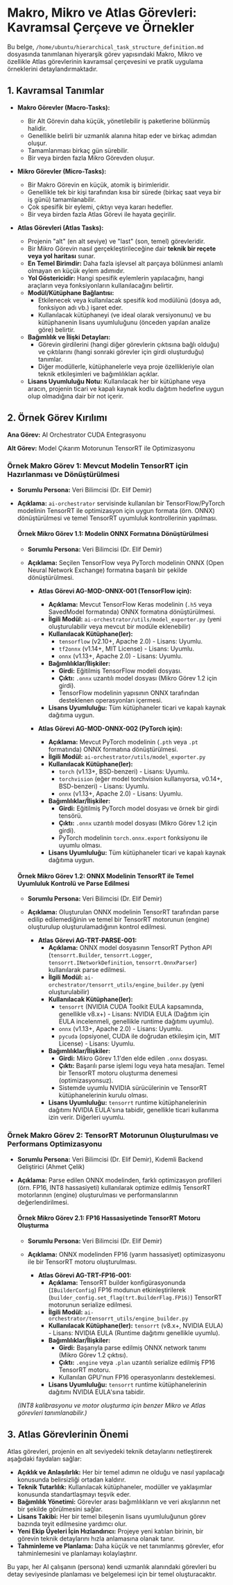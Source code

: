 # Makro, Mikro ve Atlas Görevleri: Kavramsal Çerçeve ve Örnekler

Bu belge, `/home/ubuntu/hierarchical_task_structure_definition.md` dosyasında tanımlanan hiyerarşik görev yapısındaki Makro, Mikro ve özellikle Atlas görevlerinin kavramsal çerçevesini ve pratik uygulama örneklerini detaylandırmaktadır.

## 1. Kavramsal Tanımlar

*   **Makro Görevler (Macro-Tasks):**
    *   Bir Alt Görevin daha küçük, yönetilebilir iş paketlerine bölünmüş halidir.
    *   Genellikle belirli bir uzmanlık alanına hitap eder ve birkaç adımdan oluşur.
    *   Tamamlanması birkaç gün sürebilir.
    *   Bir veya birden fazla Mikro Görevden oluşur.

*   **Mikro Görevler (Micro-Tasks):**
    *   Bir Makro Görevin en küçük, atomik iş birimleridir.
    *   Genellikle tek bir kişi tarafından kısa bir sürede (birkaç saat veya bir iş günü) tamamlanabilir.
    *   Çok spesifik bir eylemi, çıktıyı veya kararı hedefler.
    *   Bir veya birden fazla Atlas Görevi ile hayata geçirilir.

*   **Atlas Görevleri (Atlas Tasks):**
    *   Projenin "alt" (en alt seviye) ve "last" (son, temel) görevleridir.
    *   Bir Mikro Görevin nasıl gerçekleştirileceğine dair **teknik bir reçete veya yol haritası** sunar.
    *   **En Temel Birimdir:** Daha fazla işlevsel alt parçaya bölünmesi anlamlı olmayan en küçük eylem adımıdır.
    *   **Yol Göstericidir:** Hangi spesifik eylemlerin yapılacağını, hangi araçların veya fonksiyonların kullanılacağını belirtir.
    *   **Modül/Kütüphane Bağlantısı:**
        *   Etkilenecek veya kullanılacak spesifik kod modülünü (dosya adı, fonksiyon adı vb.) işaret eder.
        *   Kullanılacak kütüphaneyi (ve ideal olarak versiyonunu) ve bu kütüphanenin lisans uyumluluğunu (önceden yapılan analize göre) belirtir.
    *   **Bağımlılık ve İlişki Detayları:**
        *   Görevin girdilerini (hangi diğer görevlerin çıktısına bağlı olduğu) ve çıktılarını (hangi sonraki görevler için girdi oluşturduğu) tanımlar.
        *   Diğer modüllerle, kütüphanelerle veya proje özellikleriyle olan teknik etkileşimleri ve bağımlılıkları açıklar.
    *   **Lisans Uyumluluğu Notu:** Kullanılacak her bir kütüphane veya aracın, projenin ticari ve kapalı kaynak kodlu dağıtım hedefine uygun olup olmadığına dair bir not içerir.

## 2. Örnek Görev Kırılımı

**Ana Görev:** AI Orchestrator CUDA Entegrasyonu

**Alt Görev:** Model Çıkarım Motorunun TensorRT ile Optimizasyonu

### Örnek Makro Görev 1: Mevcut Modelin TensorRT için Hazırlanması ve Dönüştürülmesi

*   **Sorumlu Persona:** Veri Bilimcisi (Dr. Elif Demir)
*   **Açıklama:** `ai-orchestrator` servisinde kullanılan bir TensorFlow/PyTorch modelinin TensorRT ile optimizasyon için uygun formata (örn. ONNX) dönüştürülmesi ve temel TensorRT uyumluluk kontrollerinin yapılması.

    #### Örnek Mikro Görev 1.1: Modelin ONNX Formatına Dönüştürülmesi
    *   **Sorumlu Persona:** Veri Bilimcisi (Dr. Elif Demir)
    *   **Açıklama:** Seçilen TensorFlow veya PyTorch modelinin ONNX (Open Neural Network Exchange) formatına başarılı bir şekilde dönüştürülmesi.

        *   **Atlas Görevi AG-MOD-ONNX-001 (TensorFlow için):**
            *   **Açıklama:** Mevcut TensorFlow Keras modelinin (`.h5` veya SavedModel formatında) ONNX formatına dönüştürülmesi.
            *   **İlgili Modül:** `ai-orchestrator/utils/model_exporter.py` (yeni oluşturulabilir veya mevcut bir modüle eklenebilir)
            *   **Kullanılacak Kütüphane(ler):**
                *   `tensorflow` (v2.10+, Apache 2.0) - Lisans: Uyumlu.
                *   `tf2onnx` (v1.14+, MIT License) - Lisans: Uyumlu.
                *   `onnx` (v1.13+, Apache 2.0) - Lisans: Uyumlu.
            *   **Bağımlılıklar/İlişkiler:**
                *   **Girdi:** Eğitilmiş TensorFlow modeli dosyası.
                *   **Çıktı:** `.onnx` uzantılı model dosyası (Mikro Görev 1.2 için girdi).
                *   TensorFlow modelinin yapısının ONNX tarafından desteklenen operasyonları içermesi.
            *   **Lisans Uyumluluğu:** Tüm kütüphaneler ticari ve kapalı kaynak dağıtıma uygun.

        *   **Atlas Görevi AG-MOD-ONNX-002 (PyTorch için):**
            *   **Açıklama:** Mevcut PyTorch modelinin (`.pth` veya `.pt` formatında) ONNX formatına dönüştürülmesi.
            *   **İlgili Modül:** `ai-orchestrator/utils/model_exporter.py`
            *   **Kullanılacak Kütüphane(ler):**
                *   `torch` (v1.13+, BSD-benzeri) - Lisans: Uyumlu.
                *   `torchvision` (eğer model torchvision kullanıyorsa, v0.14+, BSD-benzeri) - Lisans: Uyumlu.
                *   `onnx` (v1.13+, Apache 2.0) - Lisans: Uyumlu.
            *   **Bağımlılıklar/İlişkiler:**
                *   **Girdi:** Eğitilmiş PyTorch model dosyası ve örnek bir girdi tensörü.
                *   **Çıktı:** `.onnx` uzantılı model dosyası (Mikro Görev 1.2 için girdi).
                *   PyTorch modelinin `torch.onnx.export` fonksiyonu ile uyumlu olması.
            *   **Lisans Uyumluluğu:** Tüm kütüphaneler ticari ve kapalı kaynak dağıtıma uygun.

    #### Örnek Mikro Görev 1.2: ONNX Modelinin TensorRT ile Temel Uyumluluk Kontrolü ve Parse Edilmesi
    *   **Sorumlu Persona:** Veri Bilimcisi (Dr. Elif Demir)
    *   **Açıklama:** Oluşturulan ONNX modelinin TensorRT tarafından parse edilip edilemediğinin ve temel bir TensorRT motorunun (engine) oluşturulup oluşturulamadığının kontrol edilmesi.

        *   **Atlas Görevi AG-TRT-PARSE-001:**
            *   **Açıklama:** ONNX model dosyasının TensorRT Python API (`tensorrt.Builder`, `tensorrt.Logger`, `tensorrt.INetworkDefinition`, `tensorrt.OnnxParser`) kullanılarak parse edilmesi.
            *   **İlgili Modül:** `ai-orchestrator/tensorrt_utils/engine_builder.py` (yeni oluşturulabilir)
            *   **Kullanılacak Kütüphane(ler):**
                *   `tensorrt` (NVIDIA CUDA Toolkit EULA kapsamında, genellikle v8.x+) - Lisans: NVIDIA EULA (Dağıtım için EULA incelenmeli, genellikle runtime dağıtımı uyumlu).
                *   `onnx` (v1.13+, Apache 2.0) - Lisans: Uyumlu.
                *   `pycuda` (opsiyonel, CUDA ile doğrudan etkileşim için, MIT License) - Lisans: Uyumlu.
            *   **Bağımlılıklar/İlişkiler:**
                *   **Girdi:** Mikro Görev 1.1'den elde edilen `.onnx` dosyası.
                *   **Çıktı:** Başarılı parse işlemi logu veya hata mesajları. Temel bir TensorRT motoru oluşturma denemesi (optimizasyonsuz).
                *   Sistemde uyumlu NVIDIA sürücülerinin ve TensorRT kütüphanelerinin kurulu olması.
            *   **Lisans Uyumluluğu:** `tensorrt` runtime kütüphanelerinin dağıtımı NVIDIA EULA'sına tabidir, genellikle ticari kullanıma izin verir. Diğerleri uyumlu.

### Örnek Makro Görev 2: TensorRT Motorunun Oluşturulması ve Performans Optimizasyonu

*   **Sorumlu Persona:** Veri Bilimcisi (Dr. Elif Demir), Kıdemli Backend Geliştirici (Ahmet Çelik)
*   **Açıklama:** Parse edilen ONNX modelinden, farklı optimizasyon profilleri (örn. FP16, INT8 hassasiyeti) kullanılarak optimize edilmiş TensorRT motorlarının (engine) oluşturulması ve performanslarının değerlendirilmesi.

    #### Örnek Mikro Görev 2.1: FP16 Hassasiyetinde TensorRT Motoru Oluşturma
    *   **Sorumlu Persona:** Veri Bilimcisi (Dr. Elif Demir)
    *   **Açıklama:** ONNX modelinden FP16 (yarım hassasiyet) optimizasyonu ile bir TensorRT motoru oluşturulması.

        *   **Atlas Görevi AG-TRT-FP16-001:**
            *   **Açıklama:** TensorRT builder konfigürasyonunda (`IBuilderConfig`) FP16 modunun etkinleştirilerek (`builder_config.set_flag(trt.BuilderFlag.FP16)`) TensorRT motorunun serialize edilmesi.
            *   **İlgili Modül:** `ai-orchestrator/tensorrt_utils/engine_builder.py`
            *   **Kullanılacak Kütüphane(ler):** `tensorrt` (v8.x+, NVIDIA EULA) - Lisans: NVIDIA EULA (Runtime dağıtımı genellikle uyumlu).
            *   **Bağımlılıklar/İlişkiler:**
                *   **Girdi:** Başarıyla parse edilmiş ONNX network tanımı (Mikro Görev 1.2 çıktısı).
                *   **Çıktı:** `.engine` veya `.plan` uzantılı serialize edilmiş FP16 TensorRT motoru.
                *   Kullanılan GPU'nun FP16 operasyonlarını desteklemesi.
            *   **Lisans Uyumluluğu:** `tensorrt` runtime kütüphanelerinin dağıtımı NVIDIA EULA'sına tabidir.

    *(INT8 kalibrasyonu ve motor oluşturma için benzer Mikro ve Atlas görevleri tanımlanabilir.)*

## 3. Atlas Görevlerinin Önemi

Atlas görevleri, projenin en alt seviyedeki teknik detaylarını netleştirerek aşağıdaki faydaları sağlar:

*   **Açıklık ve Anlaşılırlık:** Her bir temel adımın ne olduğu ve nasıl yapılacağı konusunda belirsizliği ortadan kaldırır.
*   **Teknik Tutarlılık:** Kullanılacak kütüphaneler, modüller ve yaklaşımlar konusunda standartlaşmayı teşvik eder.
*   **Bağımlılık Yönetimi:** Görevler arası bağımlılıkların ve veri akışlarının net bir şekilde görülmesini sağlar.
*   **Lisans Takibi:** Her bir temel bileşenin lisans uyumluluğunun görev bazında teyit edilmesine yardımcı olur.
*   **Yeni Ekip Üyeleri İçin Hızlandırıcı:** Projeye yeni katılan birinin, bir görevin teknik detaylarını hızla anlamasına olanak tanır.
*   **Tahminleme ve Planlama:** Daha küçük ve net tanımlanmış görevler, efor tahminlemesini ve planlamayı kolaylaştırır.

Bu yapı, her AI çalışanın (persona) kendi uzmanlık alanındaki görevleri bu detay seviyesinde planlaması ve belgelemesi için bir temel oluşturacaktır.
